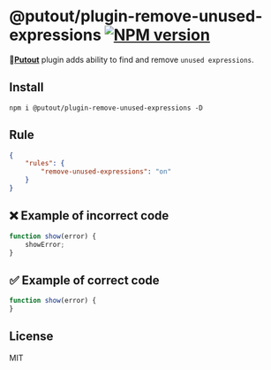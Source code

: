 # @putout/plugin-remove-unused-expressions [![NPM version][NPMIMGURL]][NPMURL]

[NPMIMGURL]: https://img.shields.io/npm/v/@putout/plugin-remove-unused-expressions.svg?style=flat&longCache=true
[NPMURL]: https://npmjs.org/package/@putout/plugin-remove-unused-expressions"npm"

🐊[**Putout**](https://github.com/coderaiser/putout) plugin adds ability to find and remove `unused expressions`.

## Install

```
npm i @putout/plugin-remove-unused-expressions -D
```

## Rule

```json
{
    "rules": {
        "remove-unused-expressions": "on"
    }
}
```

## ❌ Example of incorrect code

```js
function show(error) {
    showError;
}
```

## ✅ Example of correct code

```js
function show(error) {
}
```

## License

MIT
